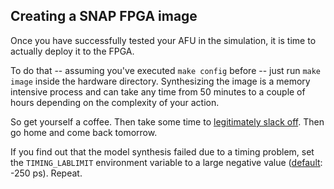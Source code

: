 ## Creating a SNAP FPGA image

Once you have successfully tested your AFU in the simulation, it is time to actually deploy it to the FPGA.

To do that -- assuming you've executed `make config` before -- just run `make image` inside the hardware directory. Synthesizing the image is a memory intensive process and can take any time from 50 minutes to a couple of hours depending on the complexity of your action.

So get yourself a coffee. Then take some time to [legitimately slack off](https://xkcd.com/303/). Then go home and come back tomorrow.

If you find out that the model synthesis failed due to a timing problem, set the `TIMING_LABLIMIT` environment variable to a large negative value ([default](https://github.com/open-power/snap/blob/master/hardware/setup/snap_build.tcl#L29): -250 ps). Repeat.